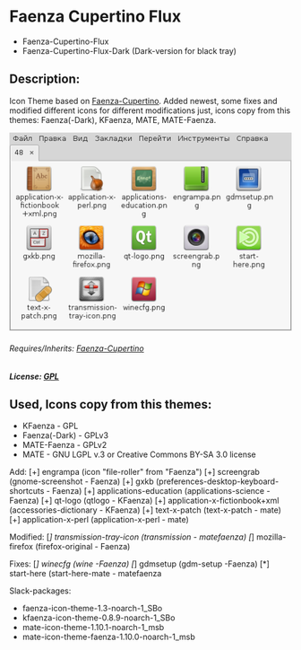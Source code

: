 # Faenza Cupertino Flux
* Faenza-Cupertino-Flux
* Faenza-Cupertino-Flux-Dark (Dark-version for black tray)

## Description: 
Icon Theme based on [Faenza-Cupertino](http://gnome-look.org/content/show.php?content=129008). Added newest, some fixes and modified different icons for different modifications just, icons copy from this themes: Faenza(-Dark), KFaenza, MATE, MATE-Faenza.

![](https://raw.githubusercontent.com/slacknk/themes/master/icon/icon-theme-Faenza-Cupertino-Patch/files/150727.png)

###### Requires/Inherits: [Faenza-Cupertino](http://gnome-look.org/content/show.php?content=129008)

##### License: [GPL](http://www.gnu.org/licenses/gpl.html)

## Used, Icons copy from this themes: 
* KFaenza 		- GPL
* Faenza(-Dark) - GPLv3
* MATE-Faenza 	- GPLv2
* MATE 			- GNU LGPL v.3 or Creative Commons BY-SA 3.0 license


Add:
[+] engrampa 						(icon "file-roller" from "Faenza")
[+] screengrab 						(gnome-screenshot - Faenza)
[+] gxkb 							(preferences-desktop-keyboard-shortcuts - Faenza)
[+] applications-education 			(applications-science - Faenza)
[+] qt-logo 						(qtlogo - KFaenza)
[+] application-x-fictionbook+xml 	(accessories-dictionary - KFaenza)
[+] text-x-patch 					(text-x-patch - mate)
[+] application-x-perl 				(application-x-perl - mate)

Modified:
[*] transmission-tray-icon 			(transmission - matefaenza)
[*] mozilla-firefox 				(firefox-original - Faenza)

Fixes:
[*] winecfg 						(wine -Faenza)
[*] gdmsetup 						(gdm-setup -Faenza)
[*] start-here 						(start-here-mate - matefaenza


Slack-packages:
- faenza-icon-theme-1.3-noarch-1_SBo
- kfaenza-icon-theme-0.8.9-noarch-1_SBo
- mate-icon-theme-1.10.1-noarch-1_msb
- mate-icon-theme-faenza-1.10.0-noarch-1_msb
